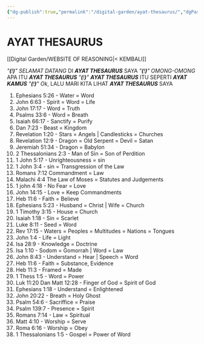 ```yaml
---
{"dg-publish":true,"permalink":"/digital-garden/ayat-thesaurus/","dgPassFrontmatter":true}
---
```



# AYAT THESAURUS

[[Digital Garden/WEBSITE OF REASONING\|< KEMBALI]]

*"**(**!**)**"*    *SELAMAT DATANG* DI ***AYAT THESAURUS*** SAYA
*"**(**!**)**"*    *OMONG-OMONG* APA ITU ***AYAT THESAURUS***
*"**(**!**)**"*    ***AYAT THESAURUS*** ITU SEPERTI ***AYAT KAMUS*** 
*"**(**!**)**"*    *Ok*, LALU MARI KITA LIHAT ***AYAT THESAURUS*** SAYA

1. Ephesians 5:26 - Water = Word 
2. John 6:63 - Spirit = Word = Life
3. John 17:17 - Word = Truth
4. Psalms 33:6 - Word = Breath
5. Isaiah 66:17 - Sanctify = Purify
6. Dan 7:23 - Beast = Kingdom
7. Revelation 1:20 - Stars = Angels | Candlesticks = Churches
8. Revelation 12:9 - Dragon = Old Serpent = Devil = Satan
9. Jeremiah 51:34 - Dragon = Babylon
10. 2 Thessalonians 2:3 -  Man of Sin = Son of Perdition
11. 1 John 5:17 - Unrighteousness  = sin
12. 1 John 3:4 - sin = Transgression of the Law
13. Romans 7:12 Commandment = Law
14. Malachi 4:4 The Law of Moses = Statutes and Judgements
15. 1 john 4:18 - No Fear = Love
16. John 14:15 - Love = Keep Commandments
17. Heb 11:6 - Faith = Believe
18. Ephesians 5:23 - Husband = Christ | Wife = Church
19. 1 Timothy 3:15 - House = Church
20. Isaiah 1:18 - Sin = Scarlet
21. Luke 8:11 - Seed = Word
22. Rev 17:15 - Waters = Peoples = Multitudes = Nations = Tongues
23. John 1:4 - Life = Light
24. Isa 28:9 - Knowledge = Doctrine
25. Isa 1:10 - Sodom = Gomorrah | Word = Law
26. John 8:43 - Understand = Hear | Speech = Word
27. Heb 11:6 - Faith = Substance, Evidence
28. Heb 11:3 - Framed = Made
29. 1 Thess 1:5 - Word = Power
30. Luk 11:20 Dan Matt 12:28 - Finger of God = Spirit of God
31. Ephesians 1:18 - Understand = Enlightened
32. John 20:22 - Breath = Holy Ghost
33. Psalm 54:6 - Sacriffice = Praise
34. Psalm 139:7 - Presence = Spirit
35. Romans 7:14 - Law = Spiritual
36. Matt 4:10 - Worship = Serve
37. Roma 6:16 - Worship = Obey
38. 1 Thessalonians 1:5 - Gospel = Power of Word

